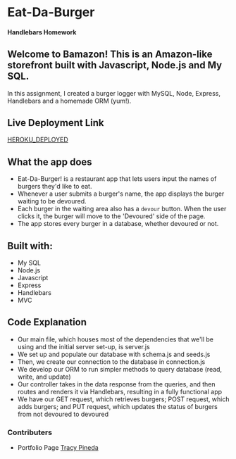 # Eat-Da-Burger

#### Handlebars Homework

## Welcome to Bamazon! This is an Amazon-like storefront built with Javascript, Node.js and My SQL.

In this assignment, I created a burger logger with MySQL, Node, Express, Handlebars and a homemade ORM (yum!).

## Live Deployment Link

[HEROKU_DEPLOYED](https://radiant-beyond-06040.herokuapp.com/)
 
## What the app does

- Eat-Da-Burger! is a restaurant app that lets users input the names of burgers they'd like to eat.
- Whenever a user submits a burger's name, the app displays the burger waiting to be devoured.
- Each burger in the waiting area also has a `devour` button.  When the user clicks it, the burger will move to the 'Devoured' side of the page.
- The app stores every burger in a database, whether devoured or not.


## Built with:

- My SQL
- Node.js
- Javascript
- Express
- Handlebars
- MVC

## Code Explanation

- Our main file, which houses most of the dependencies that we'll be using and the initial server set-up, is server.js
- We set up and populate our database with schema.js and seeds.js
- Then, we create our connection to the database in connection.js
- We develop our ORM to run simpler methods to query database (read, write, and update)
- Our controller takes in the data response from the queries, and then routes and renders it via Handlebars, resulting in a fully functional app
- We have our GET request, which retrieves burgers; POST request, which adds burgers; and PUT request, which updates the status of burgers from not devoured to devoured

### Contributers
- Portfolio Page [Tracy Pineda](https://tracypineda.github.io/Bootstrap-Portfolio/)

